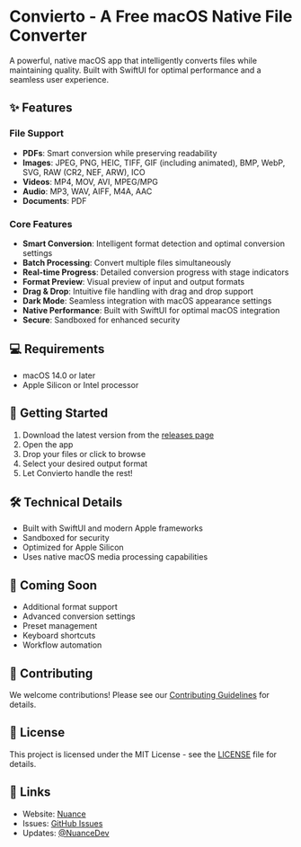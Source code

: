 # Convierto - A Free macOS Native File Converter

A powerful, native macOS app that intelligently converts files while maintaining quality. Built with SwiftUI for optimal performance and a seamless user experience.

## ✨ Features

### File Support

- **PDFs**: Smart conversion while preserving readability
- **Images**: JPEG, PNG, HEIC, TIFF, GIF (including animated), BMP, WebP, SVG, RAW (CR2, NEF, ARW), ICO
- **Videos**: MP4, MOV, AVI, MPEG/MPG
- **Audio**: MP3, WAV, AIFF, M4A, AAC
- **Documents**: PDF

### Core Features

- **Smart Conversion**: Intelligent format detection and optimal conversion settings
- **Batch Processing**: Convert multiple files simultaneously
- **Real-time Progress**: Detailed conversion progress with stage indicators
- **Format Preview**: Visual preview of input and output formats
- **Drag & Drop**: Intuitive file handling with drag and drop support
- **Dark Mode**: Seamless integration with macOS appearance settings
- **Native Performance**: Built with SwiftUI for optimal macOS integration
- **Secure**: Sandboxed for enhanced security

## 💻 Requirements

- macOS 14.0 or later
- Apple Silicon or Intel processor

## 🚀 Getting Started

1. Download the latest version from the [releases page](https://github.com/nuance-dev/Convierto/releases)
2. Open the app
3. Drop your files or click to browse
4. Select your desired output format
5. Let Convierto handle the rest!

## 🛠 Technical Details

- Built with SwiftUI and modern Apple frameworks
- Sandboxed for security
- Optimized for Apple Silicon
- Uses native macOS media processing capabilities

## 🔮 Coming Soon

- Additional format support
- Advanced conversion settings
- Preset management
- Keyboard shortcuts
- Workflow automation

## 🤝 Contributing

We welcome contributions! Please see our [Contributing Guidelines](CONTRIBUTING.md) for details.

## 📝 License

This project is licensed under the MIT License - see the [LICENSE](LICENSE) file for details.

## 🔗 Links

- Website: [Nuance](https://nuanc.me)
- Issues: [GitHub Issues](https://github.com/nuance-dev/Convierto/issues)
- Updates: [@NuanceDev](https://twitter.com/Nuancedev)
